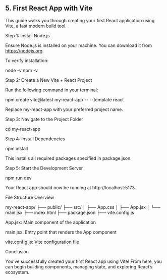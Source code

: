

## 5. First React App with Vite

This guide walks you through creating your first React application using Vite, a fast modern build tool.

Step 1: Install Node.js

Ensure Node.js is installed on your machine. You can download it from https://nodejs.org.

To verify installation:

node -v
npm -v

Step 2: Create a New Vite + React Project

Run the following command in your terminal:

npm create vite@latest my-react-app -- --template react

Replace my-react-app with your preferred project name.

Step 3: Navigate to the Project Folder

cd my-react-app

Step 4: Install Dependencies

npm install

This installs all required packages specified in package.json.

Step 5: Start the Development Server

npm run dev

Your React app should now be running at http://localhost:5173.

File Structure Overview

my-react-app/
├── public/
├── src/
│   ├── App.css
│   ├── App.jsx
│   └── main.jsx
├── index.html
├── package.json
├── vite.config.js

App.jsx: Main component of the application

main.jsx: Entry point that renders the App component

vite.config.js: Vite configuration file


Conclusion

You’ve successfully created your first React app using Vite! From here, you can begin building components, managing state, and exploring React’s ecosystem.


